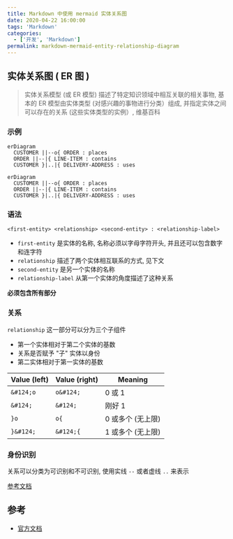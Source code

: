 ```yaml
---
title: Markdown 中使用 mermaid 实体关系图
date: 2020-04-22 16:00:00
tags: 'Markdown'
categories:
  - ['开发', 'Markdown']
permalink: markdown-mermaid-entity-relationship-diagram
---
```


## 实体关系图 ( ER 图 )

> 实体关系模型 (或 ER 模型) 描述了特定知识领域中相互关联的相关事物, 基本的 ER 模型由实体类型 (对感兴趣的事物进行分类）组成, 并指定实体之间可以存在的关系 (这些实体类型的实例）, 维基百科

### 示例

```
erDiagram
  CUSTOMER ||--o{ ORDER : places
  ORDER ||--|{ LINE-ITEM : contains
  CUSTOMER }|..|{ DELIVERY-ADDRESS : uses
```

```mermaid
erDiagram
  CUSTOMER ||--o{ ORDER : places
  ORDER ||--|{ LINE-ITEM : contains
  CUSTOMER }|..|{ DELIVERY-ADDRESS : uses
```

### 语法

```
<first-entity> <relationship> <second-entity> : <relationship-label>
```

- `first-entity` 是实体的名称, 名称必须以字母字符开头, 并且还可以包含数字和连字符
- `relationship` 描述了两个实体相互联系的方式, 见下文
- `second-entity` 是另一个实体的名称
- `relationship-label` 从第一个实体的角度描述了这种关系

**必须包含所有部分**

### 关系

`relationship` 这一部分可以分为三个子组件

- 第一个实体相对于第二个实体的基数
- 关系是否赋予 "子" 实体以身份
- 第二实体相对于第一实体的基数

| Value (left) | Value (right) | Meaning |
| -- | -- | -- |
| `&#124;o` | `o&#124;` | 0 或 1 |
| `&#124;` | `&#124;` | 刚好 1 |
| `}o` | `o{` | 0 或多个 (无上限) |
| `}&#124;` | `&#124;{` |  1 或多个 (无上限) |

### 身份识别

关系可以分类为可识别和不可识别, 使用实线 `--` 或者虚线 `..` 来表示

[参考文档](http://mermaid-js.github.io/mermaid/#/entityRelationshipDiagram?id=identification)

## 参考

- [官方文档](http://mermaid-js.github.io/mermaid/)

